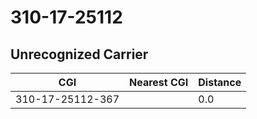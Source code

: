 # 310-17-25112
## Unrecognized Carrier


| CGI | Nearest CGI | Distance |
|-----|-------------|----------|
| 310-17-25112-367 |  | 0.0 |
